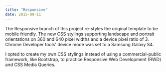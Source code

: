 ```yaml
---
title: "Responsive"
date: 2015-09-11
---
```


The Responsive branch of this project re-styles the original template to be mobile friendly. The new CSS stylings supporting landscape and portrait orientations on 360 and 640 pixel widths and a device pixel ratio of 3.  Chrome Developer tools' device mode was set to a Samsung Galaxy S4.

I opted to create my own CSS stylings instead of using a commercial-public framework, like Bootstrap, to practice Responsive Web Development (RWD) and CSS Media Queries.